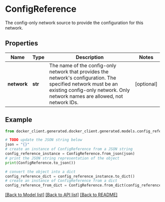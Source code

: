 # ConfigReference

The config-only network source to provide the configuration for this network. 

## Properties

Name | Type | Description | Notes
------------ | ------------- | ------------- | -------------
**network** | **str** | The name of the config-only network that provides the network&#39;s configuration. The specified network must be an existing config-only network. Only network names are allowed, not network IDs.  | [optional] 

## Example

```python
from docker_client.generated.docker_client.generated.models.config_reference import ConfigReference

# TODO update the JSON string below
json = "{}"
# create an instance of ConfigReference from a JSON string
config_reference_instance = ConfigReference.from_json(json)
# print the JSON string representation of the object
print(ConfigReference.to_json())

# convert the object into a dict
config_reference_dict = config_reference_instance.to_dict()
# create an instance of ConfigReference from a dict
config_reference_from_dict = ConfigReference.from_dict(config_reference_dict)
```
[[Back to Model list]](../README.md#documentation-for-models) [[Back to API list]](../README.md#documentation-for-api-endpoints) [[Back to README]](../README.md)


